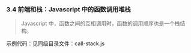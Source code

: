 ### 3.4 前端和栈：Javascript 中的函数调用堆栈

> Javascript 中，函数之间的互相调用时，函数的调用顺序也是一个栈结构。

示例代码：见同级目录文件：call-stack.js
